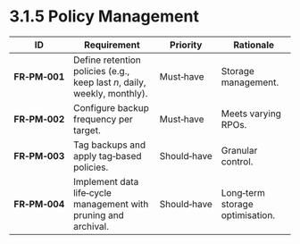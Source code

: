 # 3.1.5 Policy Management

| ID            | Requirement                                                              | Priority    | Rationale                       |
|---------------|--------------------------------------------------------------------------|-------------|---------------------------------|
| **FR‑PM‑001** | Define retention policies (e.g., keep last *n*, daily, weekly, monthly). | Must‑have   | Storage management.             |
| **FR‑PM‑002** | Configure backup frequency per target.                                   | Must‑have   | Meets varying RPOs.             |
| **FR‑PM‑003** | Tag backups and apply tag‑based policies.                                | Should‑have | Granular control.               |
| **FR‑PM‑004** | Implement data life‑cycle management with pruning and archival.          | Should‑have | Long‑term storage optimisation. |